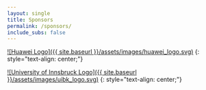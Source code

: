 ```yaml
---
layout: single
title: Sponsors
permalink: /sponsors/
include_subs: false
---
```


[![Huawei Logo]({{ site.baseurl }}/assets/images/huawei_logo.svg)](https://www.huawei.com)
{: style="text-align: center;"}

[![University of Innsbruck Logo]({{ site.baseurl }}/assets/images/uibk_logo.svg)](https://uibk.ac.at)
{: style="text-align: center;"}
